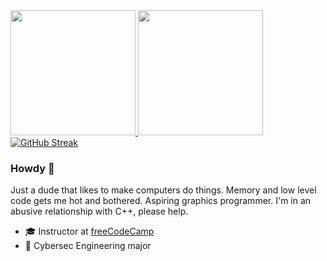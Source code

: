 
<a href="https://github.com/anuraghazra/github-readme-stats">
  <img height=200 src="https://github-readme-stats.vercel.app/api?username=jakerieger&theme=tokyonight&count_private=true&show_icons=true&include_all_commits=true&hide_border=true&border_radius=16" />
</a>
<a href="https://github.com/anuraghazra/github-readme-stats">
  <img height=200 src="https://github-readme-stats.vercel.app/api/top-langs/?username=jakerieger&theme=tokyonight&layout=compact&hide_border=true&border_radius=16" />
</a>
<a href="https://git.io/streak-stats"><img src="https://streak-stats.demolab.com?user=jakerieger&theme=tokyonight&hide_border=true&border_radius=16&card_width=848" alt="GitHub Streak" /></a>

### Howdy 👋

Just a dude that likes to make computers do things. Memory and low level code gets me hot and bothered. Aspiring graphics programmer. I'm in an abusive relationship with C++, please help.

- 🎓 Instructor at [freeCodeCamp](https://www.youtube.com/watch?v=Z1RJmh_OqeA)
- 🏫 Cybersec Engineering major
